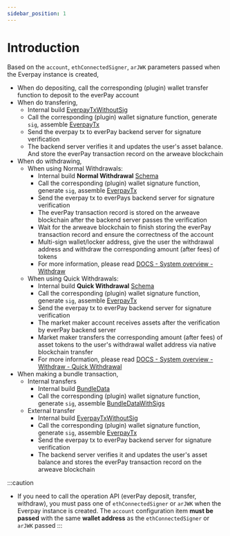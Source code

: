 ```yaml
---
sidebar_position: 1
---
```


# Introduction

Based on the `account`, `ethConnectedSigner`, `arJWK` parameters passed when the Everpay instance is created,

* When do depositing, call the corresponding (plugin) wallet transfer function to deposit to the everPay account
* When do transfering,
  * Internal build [EverpayTxWithoutSig](../types#everpaytxwithoutsig)
  * Call the corresponding (plugin) wallet signature function, generate `sig`, assemble [EverpayTx](../types#everpaytx)
  * Send the everpay tx to everPay backend server for signature verification
  * The backend server verifies it and updates the user's asset balance. And store the everPay transaction record on the arweave blockchain
* When do withdrawing,
  * When using Normal Withdrawals:
    * Internal build **Normal Withdrawal** [Schema](../../../dive/withdraw#schema)
    * Call the corresponding (plugin) wallet signature function, generate `sig`, assemble [EverpayTx](../types#everpaytx)
    * Send the everpay tx to everPays backend server for signature verification
    * The everPay transaction record is stored on the arweave blockchain after the backend server passes the verification
    * Wait for the arweave blockchain to finish storing the everPay transaction record and ensure the correctness of the account
    * Multi-sign wallet/locker address, give the user the withdrawal address and withdraw the corresponding amount (after fees) of tokens
    * For more information, please read [DOCS - System overview - Withdraw](../../../dive/withdraw)
  * When using Quick Withdrawals:
    * Internal build **Quick Withdrawal** [Schema](../../../dive/withdraw#schema-1)
    * Call the corresponding (plugin) wallet signature function, generate `sig`, assemble [EverpayTx](../types#everpaytx)
    * Send the everpay tx to everPay backend server for signature verification
    * The market maker account receives assets after the verification by everPay backend server
    * Market maker transfers the corresponding amount (after fees) of asset tokens to the user's withdrawal wallet address via native blockchain transfer
    * For more information, please read [DOCS - System overview - Withdraw - Quick Withdrawal](../../../dive/withdraw#quick-withdrawal)
* When making a bundle transaction,
  * Internal transfers
    * Internal build [BundleData](../types/#bundledata)
    * Call the corresponding (plugin) wallet signature function, generate `sig`, assemble [BundleDataWithSigs](../types#bundledatawithsigs)
  * External transfer
    * Internal build [EverpayTxWithoutSig](../types#everpaytxwithoutsig)
    * Call the corresponding (plugin) wallet signature function, generate `sig`, assemble [EverpayTx](../types#everpaytx)
    * Send the everpay tx to everPay backend server for signature verification
    * The backend server verifies it and updates the user's asset balance and stores the everPay transaction record on the arweave blockchain



:::caution
* If you need to call the operation API (everPay deposit, transfer, withdraw), you must pass one of `ethConnectedSigner` or `arJWK` when the Everpay instance is created. The `account` configuration item **must be passed** with the same **wallet address** as the `ethConnectedSigner` or `arJWK` passed
:::
